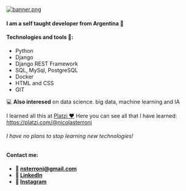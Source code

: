 [![banner.png](https://i.postimg.cc/8Cx4x2Sh/banner.png)](https://postimg.cc/94ty7NzM)

#### I am a self taught developer from Argentina 👋

#### Technologies and tools 🔧:
  - Python
  - Django
  - Django REST Framework
  - SQL, MySql, PostgreSQL
  - Docker
  - HTML and CSS
  - GIT

  💻 **Also interesed** on data science. big data, machine learning and IA

  I learned all this at [Platzi ❤](https://platzi.com/ "Platzi")
  Here you can see all that I have learned: 
  https://platzi.com/@nicolasterroni

###### I have no plans to stop learning new technologies!

#### Contact me:
  - **📩 nsterroni@gmail.com**
  - **💼 [LinkedIn](https://www.linkedin.com/in/nicolasterroni/ "LinkedIn")**
  - **📸 [Instagram](https://www.instagram.com/nicolasterroni/ "Instagram")**
